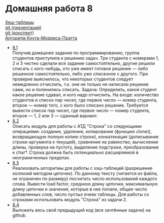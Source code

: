 Домашняя работа 8
=================
[Хеш-таблицы](https://drive.google.com/open?id=1yTmL_376CgMh4NNoxJu-sgRczaeuUMuPwQRDhyoNx3I) <br/>
[git (презентация)](https://drive.google.com/open?id=1TwMIvyj5tnJoLJxJeI1TB6rpzrGbxbz7JvBTbn2B1nw) <br/>
[git (конспект)](https://drive.google.com/open?id=13NNbcrF13TPRUmRrpsaF27BLgYB53kBkYpbAHY1NMgw) <br/>
[Алгоритм Кнута-Морриса-Пратта](https://drive.google.com/open?id=0B00yIfwI356ASjAzeTJjSWVPT2RUS1E4RERiYkJ0NklzLXFN)

- [8.1](https://github.com/Victor-Y-Fadeev/SPbSU/tree/master/course1/sem1/hw8/task1) <br/>
Получив домашнее задание по программированию, группа студентов приступила к решению задач. Три студента с номерами 1, 2 и 3 честно сделали все задание самостоятельно, другие решили списать с кого-нибудь, кто уже имеет готовое решение — либо решенное самостоятельно, либо уже списанное с другого. При проверке выяснилось, что некоторых студентов следует немедленно отчислить, т.к. они не только не написали решение сами, но и поленились списать. Задача: Определить, какой студент какое решение сдавал, и кого надо отчислить. На входе: количество студентов и список пар чисел, где первое число — номер студента, второе — номер того, с кого было списано решение. Требуется вывести список пар чисел, где первое число — номер студента, второе — 1, 2 или 3 — сданный вариант.
- [8.2](https://github.com/Victor-Y-Fadeev/SPbSU/tree/master/course1/sem1/hw8/task2) <br/>
Описать модуль для работы с АТД "Строка" со следующими операциями: создание, удаление, копирование (функцию clone(), возвращающую полную копию строки), конкатенация (дописывание строки-аргумента к текущей), сравнение на равенство, вычисление длины, проверка на пустоту, выделение подстроки, преобразование к char*. Строка должна быть потенциально расширяемой в неограниченных пределах.
- [8.3](https://github.com/Victor-Y-Fadeev/SPbSU/tree/master/course1/sem1/hw8/task3) <br/>
Реализовать алгоритмы для работы с хэш-таблицей (разрешение коллизий методом цепочек). По данному тексту (читается из файла, не ограничен по размеру) посчитать число использований каждого слова. Вывести load factor, среднюю длину цепочки, максимальную длину цепочки и значения, которые в нее попали, общее число добавленных слов, число пустых ячеек таблицы. Для работы со строками использовать модуль "Строка" из задачи 2.
- [8.4](https://github.com/Victor-Y-Fadeev/SPbSU/tree/master/course1/sem1/hw8/task4) <br/>
Выложить весь свой предыдущий код (все зачтённые задачи) на github.
